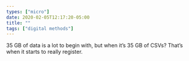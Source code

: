 ```yaml
---
types: ["micro"]
date: 2020-02-05T12:17:20-05:00
title: ""
tags: ["digital methods"]
---
```

35 GB of data is a lot to begin with, but when it’s 35 GB of CSVs? That’s when it starts to really register.
